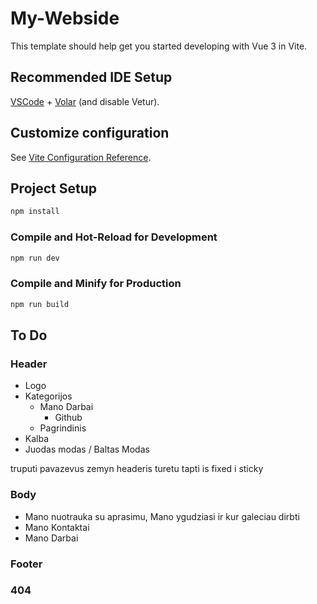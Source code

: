 # My-Webside

This template should help get you started developing with Vue 3 in Vite.

## Recommended IDE Setup

[VSCode](https://code.visualstudio.com/) + [Volar](https://marketplace.visualstudio.com/items?itemName=Vue.volar) (and disable Vetur).

## Customize configuration

See [Vite Configuration Reference](https://vitejs.dev/config/).

## Project Setup

```sh
npm install
```

### Compile and Hot-Reload for Development

```sh
npm run dev
```

### Compile and Minify for Production

```sh
npm run build
```

## To Do

### Header

- Logo
- Kategorijos
  - Mano Darbai
    - Github
  - Pagrindinis
- Kalba
- Juodas modas / Baltas Modas

truputi pavazevus zemyn headeris turetu tapti is fixed i sticky

### Body

- Mano nuotrauka su aprasimu, Mano ygudziasi ir kur galeciau dirbti
- Mano Kontaktai
- Mano Darbai

### Footer

### 404

